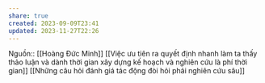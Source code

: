 ```yaml
---
share: true
created: 2023-09-09T23:41
updated: 2023-11-27T22:26
---
```

Nguồn:: [[Hoàng Đức Minh]]
[[Việc ưu tiên ra quyết định nhanh làm ta thấy thảo luận và dành thời gian xây dựng kế hoạch và nghiên cứu là phí thời gian]]
[[Những câu hỏi đánh giá tác động đòi hỏi phải nghiên cứu sâu]]
